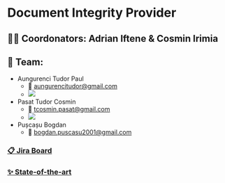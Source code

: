 # Document Integrity Provider

## 👨‍🏫 Coordonators: Adrian Iftene & Cosmin Irimia

## 🚀 Team:
- Aungurenci Tudor Paul
  - 📧 aungurencitudor@gmail.com
  - ![](https://dcbadge.vercel.app/api/shield/342356658900697108?theme=discord-inverted)
- Pasat Tudor Cosmin
  - 📧 tcosmin.pasat@gmail.com
  - ![](https://dcbadge.vercel.app/api/shield/336957618331451403)
- Pușcașu Bogdan
  - 📧 bogdan.puscasu2001@gmail.com
 
### [📋 Jira Board](https://dipaset.atlassian.net/jira/software/projects/DIP/boards/1)

### [✨ State-of-the-art](https://docs.google.com/document/d/1tROLwQRGvezJjZCHqUJ0WgnEx1-eDNITIXtZpmLofoo/edit)
